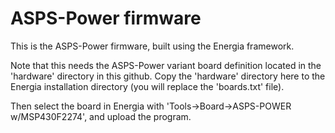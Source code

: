 # ASPS-Power firmware

This is the ASPS-Power firmware, built using the Energia framework.

Note that this needs the ASPS-Power variant board definition located in the
'hardware' directory in this github. Copy the 'hardware' directory here to
the Energia installation directory (you will replace the 'boards.txt' file).

Then select the board in Energia with 'Tools->Board->ASPS-POWER w/MSP430F2274',
and upload the program.
